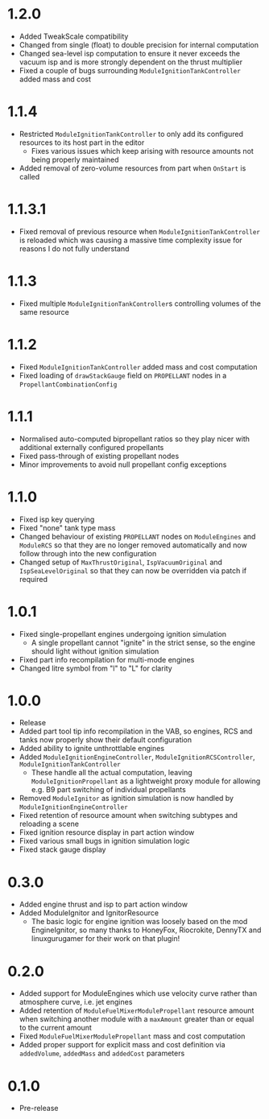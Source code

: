 # 1.2.0
- Added TweakScale compatibility
- Changed from single (float) to double precision for internal computation
- Changed sea-level isp computation to ensure it never exceeds the vacuum isp and is more strongly dependent on the thrust multiplier
- Fixed a couple of bugs surrounding `ModuleIgnitionTankController` added mass and cost
# 1.1.4
- Restricted `ModuleIgnitionTankController` to only add its configured resources to its host part in the editor
  - Fixes various issues which keep arising with resource amounts not being properly maintained
- Added removal of zero-volume resources from part when `OnStart` is called
# 1.1.3.1
- Fixed removal of previous resource when `ModuleIgnitionTankController` is reloaded which was causing a massive time complexity issue for reasons I do not fully understand
# 1.1.3
- Fixed multiple `ModuleIgnitionTankController`s controlling volumes of the same resource
# 1.1.2
- Fixed `ModuleIgnitionTankController` added mass and cost computation
- Fixed loading of `drawStackGauge` field on `PROPELLANT` nodes in a `PropellantCombinationConfig`
# 1.1.1
- Normalised auto-computed bipropellant ratios so they play nicer with additional externally configured propellants
- Fixed pass-through of existing propellant nodes
- Minor improvements to avoid null propellant config exceptions
# 1.1.0
- Fixed isp key querying
- Fixed "none" tank type mass
- Changed behaviour of existing `PROPELLANT` nodes on `ModuleEngines` and `ModuleRCS` so that they are no longer removed automatically and now follow through into the new configuration
- Changed setup of `MaxThrustOriginal`, `IspVacuumOriginal` and `IspSeaLevelOriginal` so that they can now be overridden via patch if required
# 1.0.1
- Fixed single-propellant engines undergoing ignition simulation
  - A single propellant cannot "ignite" in the strict sense, so the engine should light without ignition simulation
- Fixed part info recompilation for multi-mode engines
- Changed litre symbol from "l" to "L" for clarity
# 1.0.0
- Release
- Added part tool tip info recompilation in the VAB, so engines, RCS and tanks now properly show their default configuration
- Added ability to ignite unthrottlable engines
- Added `ModuleIgnitionEngineController`, `ModuleIgnitionRCSController`, `ModuleIgnitionTankController`
  - These handle all the actual computation, leaving `ModuleIgnitionPropellant` as a lightweight proxy module for allowing e.g. B9 part switching of individual propellants
- Removed `ModuleIgnitor` as ignition simulation is now handled by `ModuleIgnitionEngineController`
- Fixed retention of resource amount when switching subtypes and reloading a scene
- Fixed ignition resource display in part action window
- Fixed various small bugs in ignition simulation logic
- Fixed stack gauge display
# 0.3.0
- Added engine thrust and isp to part action window
- Added ModuleIgnitor and IgnitorResource
  - The basic logic for engine ignition was loosely based on the mod EngineIgnitor, so many thanks to HoneyFox, Riocrokite, DennyTX and linuxgurugamer for their work on that plugin!
# 0.2.0
- Added support for ModuleEngines which use velocity curve rather than atmosphere curve, i.e. jet engines
- Added retention of `ModuleFuelMixerModulePropellant` resource amount when switching another module with a `maxAmount` greater than or equal to the current amount
- Fixed `ModuleFuelMixerModulePropellant` mass and cost computation
- Added proper support for explicit mass and cost definition via `addedVolume`, `addedMass` and `addedCost` parameters
# 0.1.0
- Pre-release